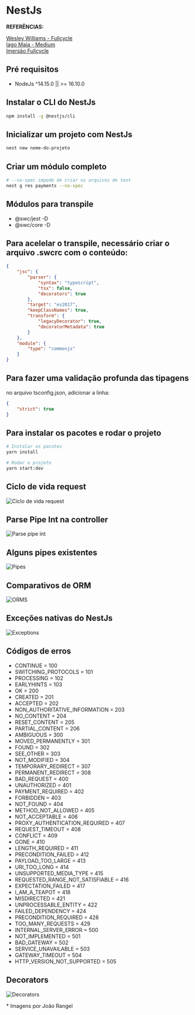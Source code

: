 # NestJs

**REFERÊNCIAS:**

[Wesley Williams - Fullcycle](https://github.com/codeedu/nest-kafka/tree/master/apache-kafka)<br />
[Iago Maia - Medium](https://medium.com/@iago.maiasilva/construindo-uma-api-com-nestjs-postgresql-e-docker-parte-1-criando-nosso-primeiro-endpoint-248d4b8ecc9c)<br />
[Imersão Fullcycle](https://github.com/codeedu/live-imersao-fullcycle8-nestjs-clean-architecture)

## Pré requisitos

-   NodeJs ^14.15.0 || >= 16.10.0

## Instalar o CLI do NestJs

```bash
npm install -g @nestjs/cli
```

## Inicializar um projeto com NestJs

```bash
nest new nome-do-projeto
```

## Criar um módulo completo

```bash
# --no-spec impede de criar os arquivos de test
nest g res payments --no-spec
```

## Módulos para transpile

-   @swc/jest -D
-   @swc/core -D

## Para acelelar o transpile, necessário criar o arquivo .swcrc com o conteúdo:

```json
{
    "jsc": {
        "parser": {
            "syntax": "typescript",
            "tsx": false,
            "decorators": true
        },
        "target": "es2017",
        "keepClassNames": true,
        "transform": {
            "legacyDecorator": true,
            "decoratorMetadata": true
        }
    },
    "module": {
        "type": "commonjs"
    }
}
```

## Para fazer uma validação profunda das tipagens

no arquivo tsconfig.json, adicionar a linha:

```json
{
    "strict": true
}
```

## Para instalar os pacotes e rodar o projeto

```bash
# Instalar os pacotes
yarn install

# Rodar o projeto
yarn start:dev
```

## Ciclo de vida request

![Ciclo de vida request](./images/ciclo-vida-request.png)

## Parse Pipe Int na controller

![Parse pipe int](./images/pipe-int.png)

## Alguns pipes existentes

![Pipes](./images/pipes.png)

## Comparativos de ORM

![ORMS](./images/comparativo-orm.png)

## Exceções nativas do NestJs

![Exceptions](./images/buit-in-exceptions.png)

## Códigos de erros

-   CONTINUE = 100
-   SWITCHING_PROTOCOLS = 101
-   PROCESSING = 102
-   EARLYHINTS = 103
-   OK = 200
-   CREATED = 201
-   ACCEPTED = 202
-   NON_AUTHORITATIVE_INFORMATION = 203
-   NO_CONTENT = 204
-   RESET_CONTENT = 205
-   PARTIAL_CONTENT = 206
-   AMBIGUOUS = 300
-   MOVED_PERMANENTLY = 301
-   FOUND = 302
-   SEE_OTHER = 303
-   NOT_MODIFIED = 304
-   TEMPORARY_REDIRECT = 307
-   PERMANENT_REDIRECT = 308
-   BAD_REQUEST = 400
-   UNAUTHORIZED = 401
-   PAYMENT_REQUIRED = 402
-   FORBIDDEN = 403
-   NOT_FOUND = 404
-   METHOD_NOT_ALLOWED = 405
-   NOT_ACCEPTABLE = 406
-   PROXY_AUTHENTICATION_REQUIRED = 407
-   REQUEST_TIMEOUT = 408
-   CONFLICT = 409
-   GONE = 410
-   LENGTH_REQUIRED = 411
-   PRECONDITION_FAILED = 412
-   PAYLOAD_TOO_LARGE = 413
-   URI_TOO_LONG = 414
-   UNSUPPORTED_MEDIA_TYPE = 415
-   REQUESTED_RANGE_NOT_SATISFIABLE = 416
-   EXPECTATION_FAILED = 417
-   I_AM_A_TEAPOT = 418
-   MISDIRECTED = 421
-   UNPROCESSABLE_ENTITY = 422
-   FAILED_DEPENDENCY = 424
-   PRECONDITION_REQUIRED = 428
-   TOO_MANY_REQUESTS = 429
-   INTERNAL_SERVER_ERROR = 500
-   NOT_IMPLEMENTED = 501
-   BAD_GATEWAY = 502
-   SERVICE_UNAVAILABLE = 503
-   GATEWAY_TIMEOUT = 504
-   HTTP_VERSION_NOT_SUPPORTED = 505

## Decorators

![Decorators](./images/decorators.png)

\* Imagens por João Rangel
